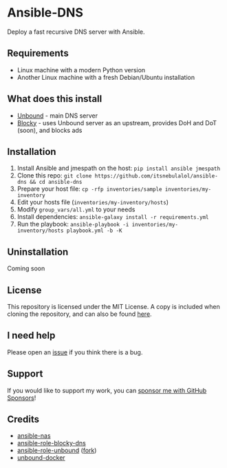 # Ansible-DNS

Deploy a fast recursive DNS server with Ansible.

## Requirements

- Linux machine with a modern Python version
- Another Linux machine with a fresh Debian/Ubuntu installation

## What does this install

- [Unbound](https://github.com/NLnetLabs/unbound) - main DNS server
- [Blocky](https://github.com/0xERR0R/blocky) - uses Unbound server as an upstream, provides DoH and DoT (soon), and blocks ads

## Installation

1. Install Ansible and jmespath on the host: `pip install ansible jmespath`
2. Clone this repo: `git clone https://github.com/itsnebulalol/ansible-dns && cd ansible-dns`
3. Prepare your host file: `cp -rfp inventories/sample inventories/my-inventory`
4. Edit your hosts file (`inventories/my-inventory/hosts`)
5. Modify `group_vars/all.yml` to your needs
6. Install dependencies: `ansible-galaxy install -r requirements.yml`
7. Run the playbook: `ansible-playbook -i inventories/my-inventory/hosts playbook.yml -b -K`

## Uninstallation

Coming soon

## License

This repository is licensed under the MIT License. A copy is included when cloning the repository, and can also be found [here](https://github.com/itsnebulalol/ansible-dns/blob/main/LICENSE).

## I need help

Please open an [issue](https://github.com/itsnebulalol/ansible-dns/issues) if you think there is a bug.

## Support

If you would like to support my work, you can [sponsor me with GitHub Sponsors](https://github.com/sponsors/itsnebulalol)!

## Credits

- [ansible-nas](https://github.com/davestephens/ansible-nas)
- [ansible-role-blocky-dns](https://github.com/ngine-io/ansible-role-blocky-dns)
- [ansible-role-unbound](https://github.com/publicarray/ansible-role-unbound) ([fork](https://github.com/itsnebulalol/ansible-role-unbound))
- [unbound-docker](https://github.com/MatthewVance/unbound-docker)
